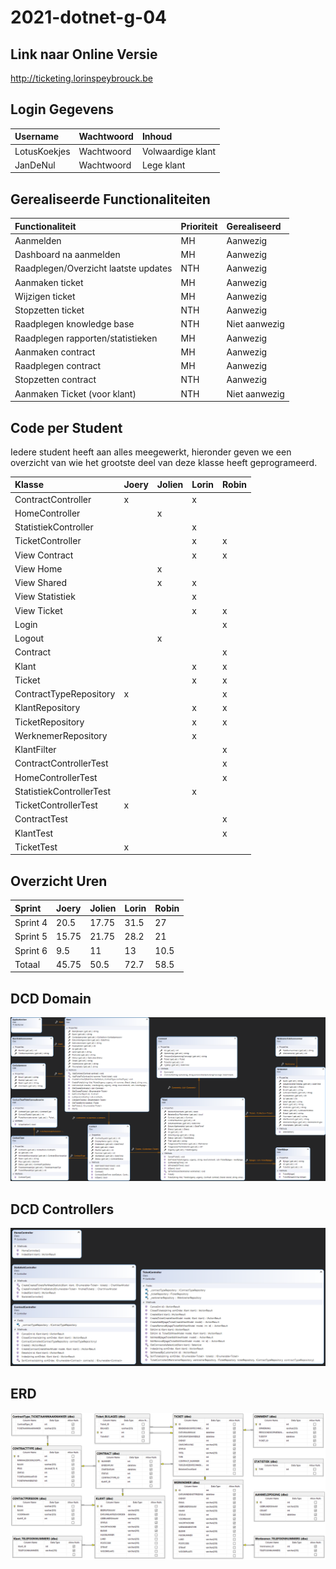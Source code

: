 ﻿# 2021-dotnet-g-04

## Link naar Online Versie
http://ticketing.lorinspeybrouck.be

## Login Gegevens

| Username    | Wachtwoord | Inhoud |
| :---------- | :--------- | :--------- |
| LotusKoekjes| Wachtwoord | Volwaardige klant |
| JanDeNul | Wachtwoord | Lege klant |

## Gerealiseerde Functionaliteiten
| Functionaliteit |	Prioriteit	|	Gerealiseerd |
| :-------------- | :---------- | :----------- |
|	Aanmelden |	MH |	Aanwezig |
|	Dashboard na aanmelden |	MH |	Aanwezig |
|	Raadplegen/Overzicht laatste updates |	NTH |	Aanwezig |
|	Aanmaken ticket |	MH |	Aanwezig |
|	Wijzigen ticket |	MH |	Aanwezig |
|	Stopzetten ticket |	NTH |	Aanwezig |
|	Raadplegen knowledge base |	NTH |	Niet aanwezig |
|	Raadplegen rapporten/statistieken |	MH |	Aanwezig |
|	Aanmaken contract |	MH |	Aanwezig |
|	Raadplegen contract |	MH |	Aanwezig |
|	Stopzetten contract |	NTH |	Aanwezig |
|	Aanmaken Ticket (voor klant) |	NTH |	Niet aanwezig |

## Code per Student
Iedere student heeft aan alles meegewerkt, hieronder geven we een overzicht van wie het grootste deel van deze klasse heeft geprogrameerd.

| Klasse        	 	 	     |	Joery	|	Jolien | Lorin | Robin |
| :----------------------- | :---- | :----- | :---- | :---- |
|	ContractController	     | x |  | x |  |
| HomeController 	 	 	     |  | x |  |  |
|	StatistiekController     |  |  | x |  |
|	TicketController 	       |  |  | x | x |
|	View Contract 	 	       |  |  | x | x |
|	View Home 	 	 	  	     |  | x |  |  |
|	View Shared 	 	 	 	     |  | x | x |  |
|	View Statistiek 	       |  |  | x |  |
|	View Ticket 	 	 	 	     |  |  | x | x |
|	Login 	 	   	   	       |  |  |  | x |
|	Logout  	 	 	 	         |  | x |  |  |
|	Contract                 |  |  |  | x |
|	Klant                    |  |  | x | x |
|	Ticket                   |  |  | x | x |
|	ContractTypeRepository   | x |  |  | x |
| KlantRepository 	 	 	   |  |  | x | x |
|	TicketRepository 	 	     |  |  | x | x |
|	WerknemerRepository      |  |  | x |  |
|	KlantFilter              |  |  |  | x |
|	ContractControllerTest   |  |  |  | x |
| HomeControllerTest 	     |  |  |  | x |
|	StatistiekControllerTest |  |  | x |  |
|	TicketControllerTest     | x |  |  |  |
|	ContractTest 	 	 	     	 |  |  |  | x |
|	KlantTest 	 	 	     	 	 |  |  |  | x |
|	TicketTest 	 		       	 | x |  |  |  |

## Overzicht Uren

| Sprint   | Joery | Jolien | Lorin | Robin |
| :------- | :---- | :----- | :---- | :---- |
| Sprint 4 | 20.5 | 17.75 | 31.5 | 27 |
| Sprint 5 | 15.75 | 21.75 | 28.2 | 21 |
| Sprint 6 | 9.5 | 11 | 13 | 10.5 |
| Totaal   | 45.75 | 50.5 | 72.7 | 58.5 |

## DCD Domain

![DCD](/Images/DCD.png)

## DCD Controllers

![DCD](/Images/DCD_Controllers.png)

## ERD

![ERD](/Images/ERD.png)
